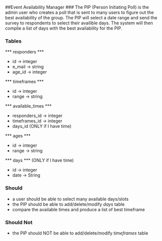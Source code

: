 ##Event Availability Manager ###
The PIP (Person Initiating Poll) is the admin user who creates a poll that is sent to many users to figure out the best availability of the group. The PIP  will select a date range and send the survey to respondents to select their availible days. The system will then complie a list of days with the best availability for the PIP.



### Tables ###
*** responders ***
- id -> integer
- e_mail -> string
- age_id -> integer

*** timeframes ***
- id -> integer
- range -> string

*** available_times ***
- responders_id -> integer
- timeframes_id -> integer
- days_id (ONLY if I have time)

*** ages  ***
- id -> integer
- range -> string

*** days *** (ONLY if I have time)
- id -> integer
- date -> String

### Should ###
- a user should be able to select many available days/slots
- the PIP should be able to add/delete/modify *days* table 
- compare the available times and produce a list of best timeframe



### Should Not ###
- the PIP should NOT be able to add/delete/modify *timeframes* table 

